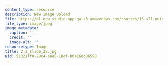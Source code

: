 ```yaml
---
content_type: resource
description: New image Upload
file: https://ol-ocw-studio-app-qa.s3.amazonaws.com/courses/15-s21-nuts-and-bolts-of-business-plans-january-iap-2014/51321ff029c4aae818efb0a16dc86598_2.2_slide_25.jpg
file_type: image/jpeg
image_metadata:
  caption: ''
  credit: ''
  image-alt: ''
resourcetype: Image
title: 2.2_slide_25.jpg
uid: 51321ff0-29c4-aae8-18ef-b0a16dc86598
---
```

